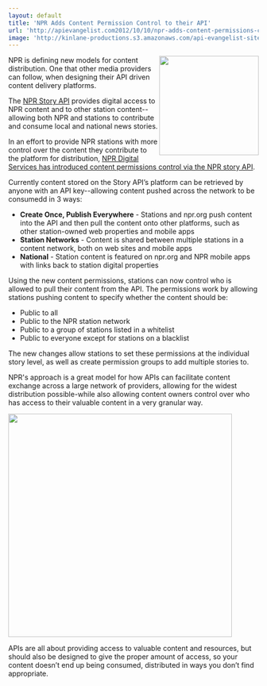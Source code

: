 ```yaml
---
layout: default
title: 'NPR Adds Content Permission Control to their API'
url: 'http://apievangelist.com2012/10/10/npr-adds-content-permissions-control-to-their-api/'
image: 'http://kinlane-productions.s3.amazonaws.com/api-evangelist-site/blog/npr-logo.jpeg'
---
```



<p>
     <a title="NPR" href="http://www.npr.org/"><img src="https://s3.amazonaws.com/kinlane-productions/api-evangelist/npr/npr-logo.jpeg"  width="200" align="right" /></a>
</p>
<p>
     NPR is defining new models for content distribution. One that other media providers can follow, when designing their API driven content delivery platforms.
</p>
<p>
     The <a href="http://dev.npr.org/">NPR Story API</a> provides digital access to NPR content and to other station content--allowing both NPR and stations to contribute and consume local and national news stories.
</p>
<p>
     In an effort to provide NPR stations with more control over the content they contribute to the platform for distribution, <a href="http://digitalservices.npr.org/post/npr-api-content-permissions-control">NPR Digital Services has introduced content permissions control via the NPR story API</a>.
</p>
<p>
     Currently content stored on the Story API’s platform can be retrieved by anyone with an API key--allowing content pushed across the network to be consumedd in 3 ways:
</p>
<ul >
     <li>
          <strong>Create Once, Publish Everywhere</strong> - Stations and npr.org push content into the API and then pull the content onto other platforms, such as other station-owned web properties and mobile apps
     </li>
     <li>
          <strong>Station Networks</strong> - Content is shared between multiple stations in a content network, both on web sites and mobile apps
     </li>
     <li>
          <strong>National</strong> - Station content is featured on npr.org and NPR mobile apps with links back to station digital properties
     </li>
</ul>
<p>
     Using the new content permissions, stations can now control who is allowed to pull their content from the API. The permissions work by allowing stations pushing content to specify whether the content should be:
</p>
<ul >
     <li>Public to all
     </li>
     <li>Public to the NPR station network
     </li>
     <li>Public to a group of stations listed in a whitelist
     </li>
     <li>Public to everyone except for stations on a blacklist
     </li>
</ul>
<p>
     The new changes allow stations to set these permissions at the individual story level, as well as create permission groups to add multiple stories to.
</p>
<p>
     NPR's approach is a great model for how APIs can facilitate content exchange across a large network of providers, allowing for the widest distribution possible-while also allowing content owners control over who has access to their valuable content in a very granular way.
</p>
<p>
     <img src="https://s3.amazonaws.com/kinlane-productions/api-evangelist/npr/NPR-Digital-Services.png"  width="450" />
</p>
<p>
     APIs are all about providing access to valuable content and resources, but should also be designed to give the proper amount of access, so your content doesn’t end up being consumed, distributed in ways you don’t find appropriate.
</p>
